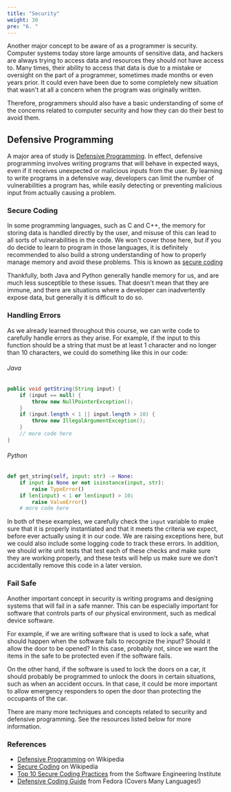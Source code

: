 ```yaml
---
title: "Security"
weight: 30
pre: "6. "
---
```

Another major concept to be aware of as a programmer is security. Computer systems today store large amounts of sensitive data, and hackers are always trying to access data and resources they should not have access to. Many times, their ability to access that data is due to a mistake or oversight on the part of a programmer, sometimes made months or even years prior. It could even have been due to some completely new situation that wasn't at all a concern when the program was originally written.

Therefore, programmers should also have a basic understanding of some of the concerns related to computer security and how they can do their best to avoid them.

## Defensive Programming

A major area of study is [Defensive Programming](https://en.wikipedia.org/wiki/Defensive_programming). In effect, defensive programming involves writing programs that will behave in expected ways, even if it receives unexpected or malicious inputs from the user. By learning to write programs in a defensive way, developers can limit the number of vulnerabilities a program has, while easily detecting or preventing malicious input from actually causing a problem.

### Secure Coding

In some programming languages, such as C and C++, the memory for storing data is handled directly by the user, and misuse of this can lead to all sorts of vulnerabilities in the code. We won't cover those here, but if you do decide to learn to program in those languages, it is definitely recommended to also build a strong understanding of how to properly manage memory and avoid these problems. This is known as [secure coding](https://en.wikipedia.org/wiki/Secure_coding)

Thankfully, both Java and Python generally handle memory for us, and are much less susceptible to these issues. That doesn't mean that they are immune, and there are situations where a developer can inadvertently expose data, but generally it is difficult to do so.

### Handling Errors

As we already learned throughout this course, we can write code to carefully handle errors as they arise. For example, if the input to this function should be a string that must be at least 1 character and no longer than 10 characters, we could do something like this in our code:

###### Java

```java
public void getString(String input) {
    if (input == null) {
        throw new NullPointerException();
    }
    if (input.length < 1 || input.length > 10) {
        throw new IllegalArgumentException();
    }
    // more code here
}
```

###### Python

```python
def get_string(self, input: str) -> None:
    if input is None or not isinstance(input, str):
        raise TypeError()
    if len(input) < 1 or len(input) > 10:
        raise ValueError()
    # more code here
```

In both of these examples, we carefully check the `input` variable to make sure that it is properly instantiated and that it meets the criteria we expect, before ever actually using it in our code. We are raising exceptions here, but we could also include some logging code to track these errors. In addition, we should write unit tests that test each of these checks and make sure they are working properly, and these tests will help us make sure we don't accidentally remove this code in a later version.

### Fail Safe

Another important concept in security is writing programs and designing systems that will fail in a safe manner. This can be especially important for software that controls parts of our physical environment, such as medical device software.

For example, if we are writing software that is used to lock a safe, what should happen when the software fails to recognize the input? Should it allow the door to be opened? In this case, probably not, since we want the items in the safe to be protected even if the software fails.

On the other hand, if the software is used to lock the doors on a car, it should probably be programmed to unlock the doors in certain situations, such as when an accident occurs. In that case, it could be more important to allow emergency responders to open the door than protecting the occupants of the car. 

There are many more techniques and concepts related to security and defensive programming. See the resources listed below for more information.

### References

* [Defensive Programming](https://en.wikipedia.org/wiki/Defensive_programming) on Wikipedia
* [Secure Coding](https://en.wikipedia.org/wiki/Secure_coding) on Wikipedia
* [Top 10 Secure Coding Practices](https://wiki.sei.cmu.edu/confluence/display/seccode/Top+10+Secure+Coding+Practices) from the Software Engineering Institute
* [Defensive Coding Guide](http://redhat-crypto.gitlab.io/defensive-coding-guide/) from Fedora (Covers Many Languages!)
